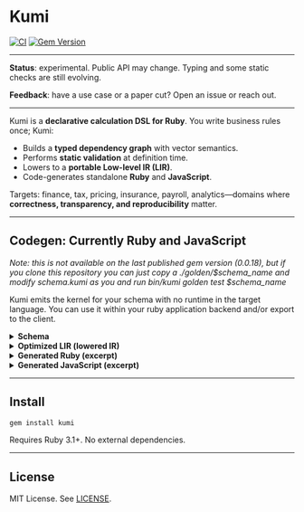 # Kumi

[![CI](https://github.com/amuta/kumi/workflows/CI/badge.svg)](https://github.com/amuta/kumi/actions)
[![Gem Version](https://badge.fury.io/rb/kumi.svg)](https://badge.fury.io/rb/kumi)


---

**Status**: experimental. Public API may change. Typing and some static checks are still evolving.

**Feedback**: have a use case or a paper cut? Open an issue or reach out.

---


Kumi is a **declarative calculation DSL for Ruby**. You write business rules once; Kumi:

- Builds a **typed dependency graph** with vector semantics.
- Performs **static validation** at definition time.
- Lowers to a **portable Low-level IR (LIR)**.
- Code-generates standalone **Ruby** and **JavaScript**.

Targets: finance, tax, pricing, insurance, payroll, analytics—domains where **correctness, transparency, and reproducibility** matter.

---

## Codegen: Currently Ruby and JavaScript

*Note: this is not available on the last published gem version (0.0.18), but if you clone this repository you can just copy a ./golden/$schema_name and modify schema.kumi as you and run bin/kumi golden test $schema_name*


Kumi emits the kernel for your schema with no runtime in the target language. You can use it within your ruby application backend and/or export to the client.


<details>
<summary><strong>Schema</strong></summary>

```ruby
module GameOfLife
  extend Kumi::Schema

  schema do
    input do
      array :rows do
        array :col do
          integer :alive # 0 or 1
        end
      end
    end

    let :a, input.rows.col.alive

    # axis_offset: 0 = x, 1 = y
    let :n,  shift(a, -1, axis_offset: 1)
    let :s,  shift(a,  1, axis_offset: 1)
    let :w,  shift(a, -1)
    let :e,  shift(a,  1)
    let :nw, shift(n, -1)
    let :ne, shift(n,  1)
    let :sw, shift(s, -1)
    let :se, shift(s,  1)

    let :neighbors, fn(:sum, [n, s, w, e, nw, ne, sw, se])

    # Conway rules
    let :alive, a > 0
    let :n3_alive, neighbors == 3
    let :n2_alive, neighbors == 2
    let :keep_alive, n2_alive & alive

    let :next_alive, n3_alive | keep_alive

    value :next_state, select(next_alive, 1, 0)
  end

end
````

</details>

<details>
<summary><strong>Optimized LIR (lowered IR)</strong></summary>

```bash
# ...
  (Declaration next_state
    %t285 = load_input "rows" :: array
    %t1539 = Length %t285 :: integer
    %t1540 = const -1 :: integer
    %t1542 = const 0 :: integer
    %t1546 = const 1 :: integer
    %t1334 = const 3 :: integer
    %t1339 = const 2 :: integer
    %t1547 = call core.sub(%t1539, %t1546) :: integer
    loop rows id=L31 in %t285 as el=%rows_el_286, idx=%rows_i_287
      %t1541 = call core.sub(%rows_i_287, %t1540) :: integer
      %t1561 = call core.sub(%rows_i_287, %t1546) :: integer
      %t1580 = call core.mod(%rows_i_287, %t1539) :: integer
      # ...
```

</details>

<details>
<summary><strong>Generated Ruby (excerpt)</strong></summary>

```ruby
# Autogenerated by Kumi Codegen
module Kumi::Compiled::KUMI_bd17a3ebee1bec4e58b72118d43e8c1c93bf773f257fc93d9c32a783d212ea4f
  def self.from(input_data = nil)
    instance = Object.new
    instance.extend(self)
    instance.instance_variable_set(:@input, input_data)
    instance
  end

  def self.__kumi_executable__
    instance = Object.new
    instance.extend(self)
    instance
  end

  def update(input_data)
    @input = @input.merge(input_data)
    self
  end

  def [](name)
    case name
    when :next_state then _next_state
    else raise KeyError, "Unknown declaration"
    end
  end

  def _next_state(input = @input)
    out = []
    t285 = input["rows"] || input[:rows]
    t1539 = t285.length
    t1540 = -1
    t1542 = 0
    t1546 = 1
    t1334 = 3
    t1339 = 2
    t1547 = t1539 - t1546
    t285.each_with_index do |rows_el_286, rows_i_287|
      out_1 = []
      t1541 = rows_i_287 - t1540
      t1561 = rows_i_287 - t1546
      t1580 = rows_i_287 % t1539
      t1543 = t1541 >= t1542
      t1544 = t1541 < t1539
      t1549 = [[ t1541, t1542 ].max, t1547 ].min
      t1563 = t1561 >= t1542
# ...
```

</details>

<details>
<summary><strong>Generated JavaScript (excerpt)</strong></summary>

```js
export class KumiCompiledModule {
  _next_state(input) {
    let out = [];
    let t285 = input["rows"];
    let t1539 = t285.length
    const t1540 = -1;
    const t1542 = 0;
    const t1546 = 1;
    const t1334 = 3;
    const t1339 = 2;
    let t1547 = t1539 - t1546;
    t285.forEach((rows_el_286, rows_i_287) => {
      let out_1 = [];
      let t1541 = rows_i_287 - t1540;
      let t1561 = rows_i_287 - t1546;
      let t1580 = ((rows_i_287 % t1539) + t1539) % t1539;
      let t1543 = t1541 >= t1542;
      let t1544 = t1541 < t1539;
      let t1549 = Math.min(Math.max(t1541, t1542), t1547);
      let t1563 = t1561 >= t1542;
      let t1564 = t1561 < t1539;
      let t1569 = Math.min(Math.max(t1561, t1542), t1547);
      let t1581 = t1580 + t1539;
      let t1545 = t1543 && t1544;
      let t1550 = t285[t1549]
      // ...
```

</details>

---

## Install

```bash
gem install kumi
```

Requires Ruby 3.1+. No external dependencies.

---

## License

MIT License. See [LICENSE](LICENSE).